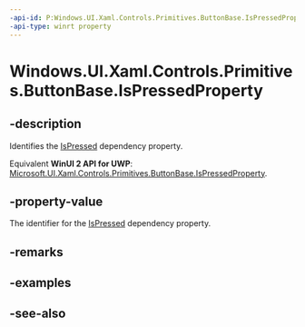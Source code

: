 ```yaml
---
-api-id: P:Windows.UI.Xaml.Controls.Primitives.ButtonBase.IsPressedProperty
-api-type: winrt property
---
```


<!-- Property syntax
public Windows.UI.Xaml.DependencyProperty IsPressedProperty { get; }
-->

# Windows.UI.Xaml.Controls.Primitives.ButtonBase.IsPressedProperty

## -description
Identifies the [IsPressed](buttonbase_ispressed.md) dependency property.

Equivalent **WinUI 2 API for UWP**: [Microsoft.UI.Xaml.Controls.Primitives.ButtonBase.IsPressedProperty](/windows/winui/api/microsoft.ui.xaml.controls.primitives.buttonbase.ispressedproperty).

## -property-value
The identifier for the [IsPressed](buttonbase_ispressed.md) dependency property.

## -remarks

## -examples

## -see-also
